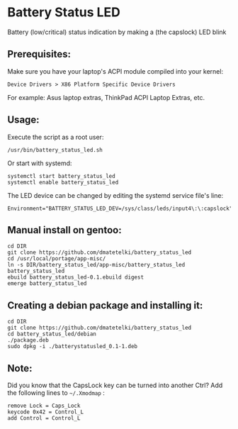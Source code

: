 # Battery Status LED
Battery (low/critical) status indication by making a (the capslock) LED blink

## Prerequisites:
Make sure you have your laptop's ACPI module compiled into your kernel:
```
Device Drivers > X86 Platform Specific Device Drivers
```

For example: Asus laptop extras, ThinkPad ACPI Laptop Extras, etc.

## Usage:
Execute the script as a root user:
```
/usr/bin/battery_status_led.sh
```

Or start with systemd:
```
systemctl start battery_status_led
systemctl enable battery_status_led
```

The LED device can be changed by editing the systemd service file's line:
```
Environment="BATTERY_STATUS_LED_DEV=/sys/class/leds/input4\:\:capslock"
```

## Manual install on gentoo:
```
cd DIR
git clone https://github.com/dmatetelki/battery_status_led
cd /usr/local/portage/app-misc/
ln -s DIR/battery_status_led/app-misc/battery_status_led  battery_status_led
ebuild battery_status_led-0.1.ebuild digest
emerge battery_status_led
```

## Creating a debian package and installing it:
```
cd DIR
git clone https://github.com/dmatetelki/battery_status_led
cd battery_status_led/debian
./package.deb
sudo dpkg -i ./batterystatusled_0.1-1.deb
```

## Note:
Did you know that the CapsLock key can be turned into another Ctrl?
Add the following lines to `~/.Xmodmap` :
```
remove Lock = Caps_Lock
keycode 0x42 = Control_L
add Control = Control_L
```
